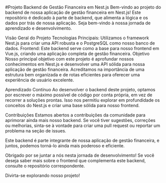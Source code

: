 #Projeto Backend de Gestão Financeira em Nest.js
Bem-vindo ao projeto do backend de nossa aplicação de gestão financeira em Nest.js! Este repositório é dedicado à parte de backend, que alimenta a lógica e os dados por trás de nossa aplicação. Seja bem-vindo à nossa jornada de aprendizado e desenvolvimento.

Visão Geral do Projeto
Tecnologias Principais: Utilizamos o framework Nest.js para criar uma API robusta e o PostgreSQL como nosso banco de dados.
Frontend: Este backend serve como a base para nosso frontend em Vue.js, criando uma aplicação completa de gestão financeira.
Objetivo
Nosso principal objetivo com este projeto é aprofundar nossos conhecimentos em Nest.js e desenvolver uma API sólida para nossa aplicação de gestão financeira. Acreditamos na importância de uma estrutura bem organizada e de rotas eficientes para oferecer uma experiência de usuário excelente.

Aprendizado Contínuo
Ao desenvolver o backend deste projeto, optamos por escrever o máximo possível de código por conta própria, em vez de recorrer a soluções prontas. Isso nos permitiu explorar em profundidade os conceitos do Nest.js e criar uma base sólida para nosso frontend.

Contribuições
Estamos abertos a contribuições da comunidade para aprimorar ainda mais nosso backend. Se você tiver sugestões, correções ou melhorias, sinta-se à vontade para criar uma pull request ou reportar um problema na seção de issues.

Este backend é parte integrante de nossa aplicação de gestão financeira, e juntos, podemos torná-lo ainda mais poderoso e eficiente.

Obrigado por se juntar a nós nesta jornada de desenvolvimento! Se você deseja saber mais sobre o frontend que complementa este backend, consulte o repositório correspondente.

Divirta-se explorando nosso projeto!
